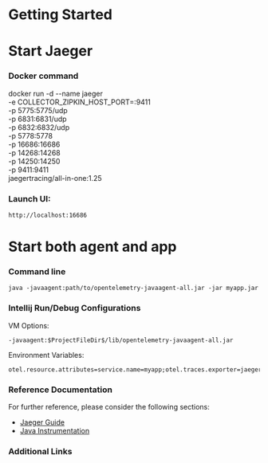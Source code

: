 # Getting Started

# Start Jaeger
### Docker command
docker run -d --name jaeger \
-e COLLECTOR_ZIPKIN_HOST_PORT=:9411 \
-p 5775:5775/udp \
-p 6831:6831/udp \
-p 6832:6832/udp \
-p 5778:5778 \
-p 16686:16686 \
-p 14268:14268 \
-p 14250:14250 \
-p 9411:9411 \
jaegertracing/all-in-one:1.25

### Launch UI:
<pre><code>http://localhost:16686
</code></pre>

# Start both agent and app
### Command line
<pre><code>java -javaagent:path/to/opentelemetry-javaagent-all.jar -jar myapp.jar
</code></pre>

### Intellij Run/Debug Configurations
VM Options:
<pre><code>-javaagent:$ProjectFileDir$/lib/opentelemetry-javaagent-all.jar
</code></pre>
Environment Variables: 
<pre><code>otel.resource.attributes=service.name=myapp;otel.traces.exporter=jaeger
</code></pre>

### Reference Documentation

For further reference, please consider the following sections:

* [Jaeger Guide](https://www.jaegertracing.io/docs/1.25/getting-started/)
* [Java Instrumentation](https://github.com/open-telemetry/opentelemetry-java-instrumentation)

### Additional Links


